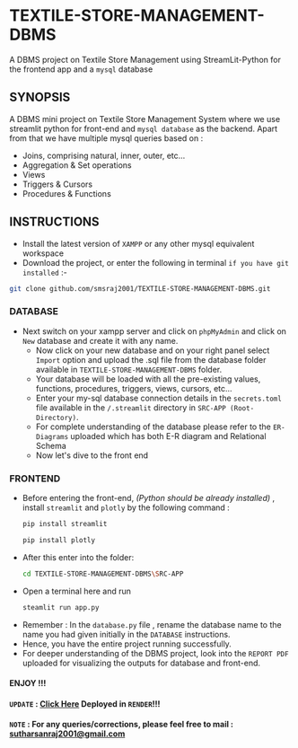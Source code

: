 # TEXTILE-STORE-MANAGEMENT-DBMS
A DBMS project on Textile Store Management using StreamLit-Python for the frontend app and a ```mysql``` database

## SYNOPSIS

A DBMS mini project on Textile Store Management System where we use streamlit python for front-end and ```mysql database``` as the backend. Apart from that we have multiple mysql queries based on :
- Joins, comprising natural, inner, outer, etc...
- Aggregation & Set operations
- Views
- Triggers & Cursors
- Procedures & Functions

## INSTRUCTIONS
- Install the latest version of ```XAMPP``` or any other mysql equivalent workspace
- Download the project, or enter the following in terminal ```if you have git installed``` :-
```bash 
git clone github.com/smsraj2001/TEXTILE-STORE-MANAGEMENT-DBMS.git
```
### DATABASE
- Next switch on your xampp server and click on `phpMyAdmin` and click on `New` database and create it with any name.
  - Now click on your new database and on your right panel select `Import` option and upload the .sql file from the database folder available in `TEXTILE-STORE-MANAGEMENT-DBMS` folder.
  - Your database will be loaded with all the pre-existing values, functions, procedures, triggers, views, cursors, etc...
  - Enter your my-sql database connection details in the ```secrets.toml``` file available in the ```/.streamlit``` directory in ```SRC-APP (Root-Directory)```. 
  - For complete understanding of the database please refer to the `ER-Diagrams` uploaded which has both E-R diagram and Relational Schema
  - Now let's dive to the front end

### FRONTEND
- Before entering the front-end, *(Python should be already installed)* , install `streamlit` and `plotly` by the following command :
  ```bash 
  pip install streamlit
  ```
  ```bash 
  pip install plotly
  ```
- After this enter into the folder:
  ```bash 
  cd TEXTILE-STORE-MANAGEMENT-DBMS\SRC-APP
  ```
- Open a terminal here and run 
  ```bash 
  steamlit run app.py
  ```
- Remember : In the ```database.py``` file , rename the database name to the name you had given initially in the ```DATABASE``` instructions.
- Hence, you have the entire project running successfully.
- For deeper understanding of the DBMS project, look into the ```REPORT PDF``` uploaded for visualizing the outputs for database and front-end.

#### ENJOY !!!

#### ```UPDATE``` : [Click Here](https://textile-store-management-app.onrender.com/) Deployed in ```RENDER```!!!
#### ```NOTE``` : For any queries/corrections, please feel free to mail : sutharsanraj2001@gmail.com

  
